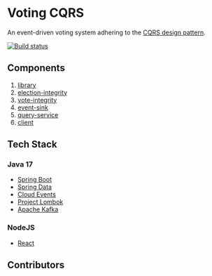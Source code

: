 # Voting CQRS

An event-driven voting system adhering to the [CQRS design pattern](https://martinfowler.com/bliki/CQRS.html).

[![Build status](https://badge.buildkite.com/d750a8c7d7a696b2031ce9daa4f388be791369ab851270d920.svg)](https://buildkite.com/nerm/voting-cqrs)

## Components

1. [library](library/README.md)
2. [election-integrity](election-integrity/README.md)
3. [vote-integrity](vote-integrity/README.md)
4. [event-sink](event-sink/README.md)
5. [query-service](query-service/README.md)
6. [client](client/README.md)


## Tech Stack

### Java 17
- [Spring Boot](https://spring.io/projects/spring-boot)
- [Spring Data](https://spring.io/projects/spring-data)
- [Cloud Events](https://cloudevents.io/) 
- [Project Lombok](https://projectlombok.org/)
- [Apache Kafka](https://kafka.apache.org/)

### NodeJS
- [React](https://react.dev/)


## Contributors
